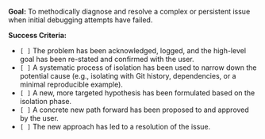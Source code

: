 **Goal:** To methodically diagnose and resolve a complex or persistent issue when initial debugging attempts have failed.

**Success Criteria:**

- `[ ]` The problem has been acknowledged, logged, and the high-level goal has been re-stated and confirmed with the user.
- `[ ]` A systematic process of isolation has been used to narrow down the potential cause (e.g., isolating with Git history, dependencies, or a minimal reproducible example).
- `[ ]` A new, more targeted hypothesis has been formulated based on the isolation phase.
- `[ ]` A concrete new path forward has been proposed to and approved by the user.
- `[ ]` The new approach has led to a resolution of the issue.
